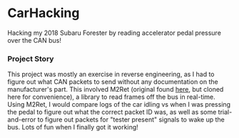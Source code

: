 # CarHacking

Hacking my 2018 Subaru Forester by reading accelerator pedal pressure over the CAN bus!

### Project Story

This project was mostly an exercise in reverse engineering, as I had to figure out what CAN packets to send without any documentation on the manufacturer's part. This involved M2Ret (original found [here](https://github.com/collin80/M2RET), but cloned here for convenience), a library to read frames off the bus in real-time. Using M2Ret, I would compare logs of the car idling vs when I was pressing the pedal to figure out what the correct packet ID was, as well as some trial-and-error to figure out packets for "tester present" signals to wake up the bus. Lots of fun when I finally got it working!
